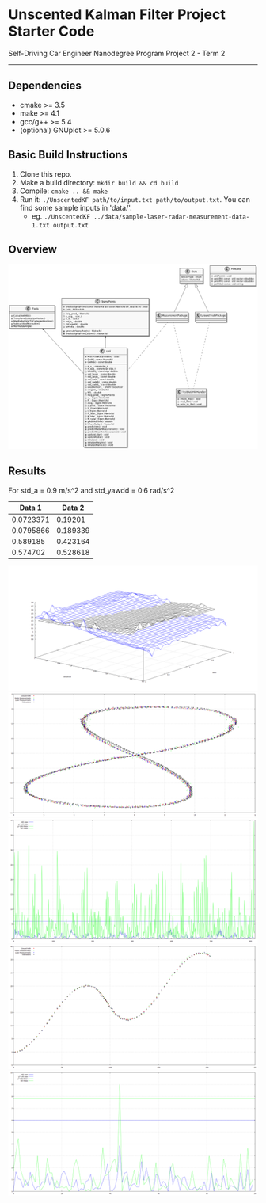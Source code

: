 # Unscented Kalman Filter Project Starter Code
Self-Driving Car Engineer Nanodegree Program Project 2 - Term 2

---

## Dependencies

* cmake >= 3.5
* make >= 4.1
* gcc/g++ >= 5.4
* (optional) GNUplot >= 5.0.6

## Basic Build Instructions

1. Clone this repo.
2. Make a build directory: `mkdir build && cd build`
3. Compile: `cmake .. && make`
4. Run it: `./UnscentedKF path/to/input.txt path/to/output.txt`. You can find
   some sample inputs in 'data/'.
    - eg. `./UnscentedKF ../data/sample-laser-radar-measurement-data-1.txt output.txt`

## Overview
![class diagram](./misc/overview.png "Class diagram")

## Results
For std_a = 0.9 m/s^2 and std_yawdd = 0.6 rad/s^2

| Data 1    | Data 2   |
|-----------|----------|
| 0.0723371 | 0.19201  |
| 0.0795866 | 0.189339 |
| 0.589185  | 0.423164 |
| 0.574702  | 0.528618 |

![parameter searching diagram](./misc/parameterSearch.png "Parameter searching diagram")
![result diagram pos data 1](./misc/Result_data_1_POS.png "Result postion diagram data 1")
![result diagram NIS data 1](./misc/Result_data_1_NIS.png "Result NIS diagram data 1")
![result diagram pos data 2](./misc/Result_data_2_POS.png "Result postion diagram data 2")
![result diagram NIS data 2](./misc/Result_data_2_NIS.png "Result NIS diagram data 2")